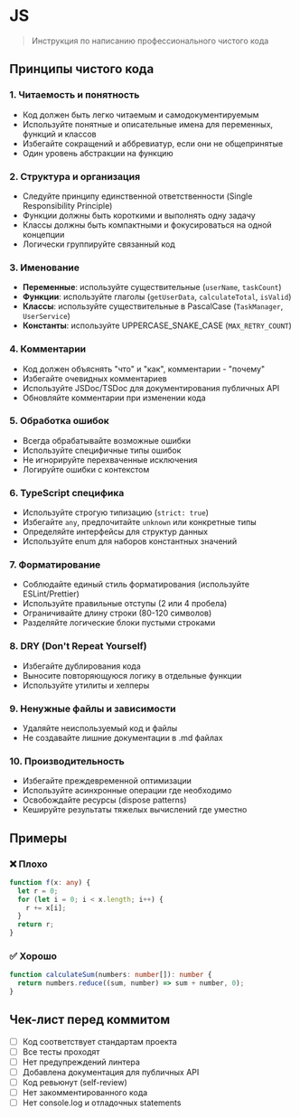# JS

> Инструкция по написанию профессионального чистого кода

## Принципы чистого кода

### 1. Читаемость и понятность

- Код должен быть легко читаемым и самодокументируемым
- Используйте понятные и описательные имена для переменных, функций и классов
- Избегайте сокращений и аббревиатур, если они не общепринятые
- Один уровень абстракции на функцию

### 2. Структура и организация

- Следуйте принципу единственной ответственности (Single Responsibility Principle)
- Функции должны быть короткими и выполнять одну задачу
- Классы должны быть компактными и фокусироваться на одной концепции
- Логически группируйте связанный код

### 3. Именование

- **Переменные**: используйте существительные (`userName`, `taskCount`)
- **Функции**: используйте глаголы (`getUserData`, `calculateTotal`, `isValid`)
- **Классы**: используйте существительные в PascalCase (`TaskManager`, `UserService`)
- **Константы**: используйте UPPERCASE_SNAKE_CASE (`MAX_RETRY_COUNT`)

### 4. Комментарии

- Код должен объяснять "что" и "как", комментарии - "почему"
- Избегайте очевидных комментариев
- Используйте JSDoc/TSDoc для документирования публичных API
- Обновляйте комментарии при изменении кода

### 5. Обработка ошибок

- Всегда обрабатывайте возможные ошибки
- Используйте специфичные типы ошибок
- Не игнорируйте перехваченные исключения
- Логируйте ошибки с контекстом

### 6. TypeScript специфика

- Используйте строгую типизацию (`strict: true`)
- Избегайте `any`, предпочитайте `unknown` или конкретные типы
- Определяйте интерфейсы для структур данных
- Используйте enum для наборов константных значений

### 7. Форматирование

- Соблюдайте единый стиль форматирования (используйте ESLint/Prettier)
- Используйте правильные отступы (2 или 4 пробела)
- Ограничивайте длину строки (80-120 символов)
- Разделяйте логические блоки пустыми строками

### 8. DRY (Don't Repeat Yourself)

- Избегайте дублирования кода
- Выносите повторяющуюся логику в отдельные функции
- Используйте утилиты и хелперы

### 9. Ненужные файлы и зависимости

- Удаляйте неиспользуемый код и файлы
- Не создавайте лишние документации в .md файлах

### 10. Производительность

- Избегайте преждевременной оптимизации
- Используйте асинхронные операции где необходимо
- Освобождайте ресурсы (dispose patterns)
- Кешируйте результаты тяжелых вычислений где уместно

## Примеры

### ❌ Плохо

```typescript
function f(x: any) {
  let r = 0;
  for (let i = 0; i < x.length; i++) {
    r += x[i];
  }
  return r;
}
```

### ✅ Хорошо

```typescript
function calculateSum(numbers: number[]): number {
  return numbers.reduce((sum, number) => sum + number, 0);
}
```

## Чек-лист перед коммитом

- [ ] Код соответствует стандартам проекта
- [ ] Все тесты проходят
- [ ] Нет предупреждений линтера
- [ ] Добавлена документация для публичных API
- [ ] Код ревьюнут (self-review)
- [ ] Нет закомментированного кода
- [ ] Нет console.log и отладочных statements
